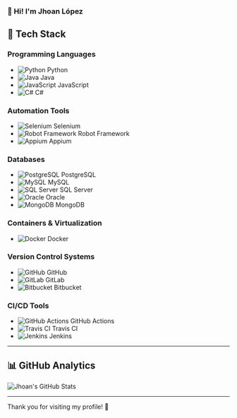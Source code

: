 ### 👋 Hi! I'm Jhoan López


## 🚀 Tech Stack

### Programming Languages
- ![Python](https://img.shields.io/badge/Python-%2314354C?style=flat&logo=python&logoColor=white) Python
- ![Java](https://img.shields.io/badge/Java-%23f7b731?style=flat&logo=java&logoColor=white) Java
- ![JavaScript](https://img.shields.io/badge/JavaScript-%23F7DF1E?style=flat&logo=javascript&logoColor=black) JavaScript
- ![C#](https://img.shields.io/badge/C%23-%23239120?style=flat&logo=csharp&logoColor=white) C#

### Automation Tools
- ![Selenium](https://img.shields.io/badge/Selenium-%23202222?style=flat&logo=selenium&logoColor=white) Selenium
- ![Robot Framework](https://img.shields.io/badge/Robot_Framework-%234265F1?style=flat&logo=robotframework&logoColor=white) Robot Framework
- ![Appium](https://img.shields.io/badge/Appium-%23E16D57?style=flat&logo=appium&logoColor=white) Appium

### Databases
- ![PostgreSQL](https://img.shields.io/badge/PostgreSQL-%23007494?style=flat&logo=postgresql&logoColor=white) PostgreSQL
- ![MySQL](https://img.shields.io/badge/MySQL-%234479A1?style=flat&logo=mysql&logoColor=white) MySQL
- ![SQL Server](https://img.shields.io/badge/SQL_Server-%23007A9B?style=flat&logo=microsoftsqlserver&logoColor=white) SQL Server
- ![Oracle](https://img.shields.io/badge/Oracle-%23F80000?style=flat&logo=oracle&logoColor=white) Oracle
- ![MongoDB](https://img.shields.io/badge/MongoDB-%2300A94F?style=flat&logo=mongodb&logoColor=white) MongoDB

### Containers & Virtualization
- ![Docker](https://img.shields.io/badge/Docker-%232496ED?style=flat&logo=docker&logoColor=white) Docker

### Version Control Systems
- ![GitHub](https://img.shields.io/badge/GitHub-%23121011?style=flat&logo=github&logoColor=white) GitHub
- ![GitLab](https://img.shields.io/badge/GitLab-%23181717?style=flat&logo=gitlab&logoColor=white) GitLab
- ![Bitbucket](https://img.shields.io/badge/Bitbucket-%230047BC?style=flat&logo=bitbucket&logoColor=white) Bitbucket

### CI/CD Tools
- ![GitHub Actions](https://img.shields.io/badge/GitHub_Actions-%23208D8E?style=flat&logo=github-actions&logoColor=white) GitHub Actions
- ![Travis CI](https://img.shields.io/badge/TravisCI-%23000000?style=flat&logo=travis&logoColor=white) Travis CI
- ![Jenkins](https://img.shields.io/badge/Jenkins-%23D24939?style=flat&logo=jenkins&logoColor=white) Jenkins

---

## 📊 GitHub Analytics

![Jhoan's GitHub Stats](https://github-readme-stats.vercel.app/api?username=jhoanlopez&show_icons=true&count_private=true&hide_title=true&hide=prs&theme=radical)

---

Thank you for visiting my profile! 🚀
